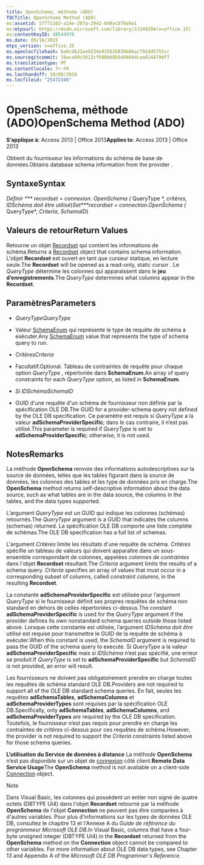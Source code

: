 ```yaml
---
title: OpenSchema, méthode (ADO)
TOCTitle: OpenSchema Method (ADO)
ms:assetid: 57771163-a14e-207a-2942-849acb79a9a1
ms:mtpsurl: https://msdn.microsoft.com/library/JJ249294(v=office.15)
ms:contentKeyID: 48544970
ms.date: 09/18/2015
mtps_version: v=office.15
ms.openlocfilehash: ba0cdb22ee9234e935635038b86ac792dd5753cc
ms.sourcegitcommit: 19aca09c5812cfb98b68b5d4604dcaa814479df7
ms.translationtype: MT
ms.contentlocale: fr-FR
ms.lasthandoff: 10/09/2018
ms.locfileid: "25472346"
---
```

# <a name="openschema-method-ado"></a><span data-ttu-id="3d047-102">OpenSchema, méthode (ADO)</span><span class="sxs-lookup"><span data-stu-id="3d047-102">OpenSchema Method (ADO)</span></span>


<span data-ttu-id="3d047-103">**S’applique à**: Access 2013 | Office 2013</span><span class="sxs-lookup"><span data-stu-id="3d047-103">**Applies to**: Access 2013 | Office 2013</span></span>


<span data-ttu-id="3d047-104">Obtient du fournisseur les informations du schéma de base de données.</span><span class="sxs-lookup"><span data-stu-id="3d047-104">Obtains database schema information from the provider .</span></span>

## <a name="syntax"></a><span data-ttu-id="3d047-105">Syntaxe</span><span class="sxs-lookup"><span data-stu-id="3d047-105">Syntax</span></span>

<span data-ttu-id="3d047-106">**Définir \*\*\* recordset* = *connexion*. OpenSchema (* QueryType \*, *critères*, *IDSchéma doit être utilisé*)</span><span class="sxs-lookup"><span data-stu-id="3d047-106">**Set\*\*\*recordset* = *connection*.OpenSchema (* QueryType\*, *Criteria*, *SchemaID*)</span></span>

## <a name="return-values"></a><span data-ttu-id="3d047-107">Valeurs de retour</span><span class="sxs-lookup"><span data-stu-id="3d047-107">Return Values</span></span>

<span data-ttu-id="3d047-108">Retourne un objet [Recordset](recordset-object-ado.md) qui contient les informations de schéma.</span><span class="sxs-lookup"><span data-stu-id="3d047-108">Returns a [Recordset](recordset-object-ado.md) object that contains schema information.</span></span> <span data-ttu-id="3d047-109">L'objet **Recordset** est ouvert en tant que curseur statique, en lecture seule.</span><span class="sxs-lookup"><span data-stu-id="3d047-109">The **Recordset** will be opened as a read-only, static cursor .</span></span> <span data-ttu-id="3d047-110">Le *QueryType* détermine les colonnes qui apparaissent dans le **jeu d’enregistrements**.</span><span class="sxs-lookup"><span data-stu-id="3d047-110">The *QueryType* determines what columns appear in the **Recordset**.</span></span>

## <a name="parameters"></a><span data-ttu-id="3d047-111">Paramètres</span><span class="sxs-lookup"><span data-stu-id="3d047-111">Parameters</span></span>

  - <span data-ttu-id="3d047-112">*QueryType*</span><span class="sxs-lookup"><span data-stu-id="3d047-112">*QueryType*</span></span>

  - <span data-ttu-id="3d047-113">Valeur [SchemaEnum](schemaenum.md) qui représente le type de requête de schéma à exécuter.</span><span class="sxs-lookup"><span data-stu-id="3d047-113">Any [SchemaEnum](schemaenum.md) value that represents the type of schema query to run.</span></span>

  - <span data-ttu-id="3d047-114">*Critères*</span><span class="sxs-lookup"><span data-stu-id="3d047-114">*Criteria*</span></span>

  - <span data-ttu-id="3d047-115">Facultatif.</span><span class="sxs-lookup"><span data-stu-id="3d047-115">Optional.</span></span> <span data-ttu-id="3d047-116">Tableau de contraintes de requête pour chaque option *QueryType* , répertoriée dans **SchemaEnum**.</span><span class="sxs-lookup"><span data-stu-id="3d047-116">An array of query constraints for each *QueryType* option, as listed in **SchemaEnum**.</span></span>

  - <span data-ttu-id="3d047-117">*Si IDSchéma*</span><span class="sxs-lookup"><span data-stu-id="3d047-117">*SchemaID*</span></span>

  - <span data-ttu-id="3d047-118">GUID d'une requête d'un schéma de fournisseur non définie par la spécification OLE DB.</span><span class="sxs-lookup"><span data-stu-id="3d047-118">The GUID for a provider-schema query not defined by the OLE DB specification.</span></span> <span data-ttu-id="3d047-119">Ce paramètre est requis si *QueryType* a la valeur **adSchemaProviderSpecific**; dans le cas contraire, il n’est pas utilisé.</span><span class="sxs-lookup"><span data-stu-id="3d047-119">This parameter is required if *QueryType* is set to **adSchemaProviderSpecific**; otherwise, it is not used.</span></span>

## <a name="remarks"></a><span data-ttu-id="3d047-120">Notes</span><span class="sxs-lookup"><span data-stu-id="3d047-120">Remarks</span></span>

<span data-ttu-id="3d047-121">La méthode **OpenSchema** renvoie des informations autodescriptives sur la source de données, telles que les tables figurant dans la source de données, les colonnes des tables et les type de données pris en charge.</span><span class="sxs-lookup"><span data-stu-id="3d047-121">The **OpenSchema** method returns self-descriptive information about the data source, such as what tables are in the data source, the columns in the tables, and the data types supported.</span></span>

<span data-ttu-id="3d047-122">L’argument *QueryType* est un GUID qui indique les colonnes (schémas) retournés.</span><span class="sxs-lookup"><span data-stu-id="3d047-122">The *QueryType* argument is a GUID that indicates the columns (schemas) returned.</span></span> <span data-ttu-id="3d047-123">La spécification OLE DB comporte une liste complète de schémas.</span><span class="sxs-lookup"><span data-stu-id="3d047-123">The OLE DB specification has a full list of schemas.</span></span>

<span data-ttu-id="3d047-p105">L'argument *Critères* limite les résultats d'une requête de schéma. *Critères* spécifie un tableau de valeurs qui doivent apparaître dans un sous-ensemble correspondant de colonnes, appelées *colonnes de contraintes* dans l'objet **Recordset** résultant.</span><span class="sxs-lookup"><span data-stu-id="3d047-p105">The *Criteria* argument limits the results of a schema query. *Criteria* specifies an array of values that must occur in a corresponding subset of columns, called *constraint columns*, in the resulting **Recordset**.</span></span>

<span data-ttu-id="3d047-126">La constante **adSchemaProviderSpecific** est utilisée pour l’argument *QueryType* si le fournisseur définit ses propres requêtes de schéma non standard en dehors de celles répertoriées ci-dessus.</span><span class="sxs-lookup"><span data-stu-id="3d047-126">The constant **adSchemaProviderSpecific** is used for the *QueryType* argument if the provider defines its own nonstandard schema queries outside those listed above.</span></span> <span data-ttu-id="3d047-127">Lorsque cette constante est utilisée, l’argument *IDSchéma doit être utilisé* est requise pour transmettre le GUID de la requête de schéma à exécuter.</span><span class="sxs-lookup"><span data-stu-id="3d047-127">When this constant is used, the *SchemaID* argument is required to pass the GUID of the schema query to execute.</span></span> <span data-ttu-id="3d047-128">Si *QueryType* a la valeur **adSchemaProviderSpecific** mais *si IDSchéma* n’est pas spécifié, une erreur se produit.</span><span class="sxs-lookup"><span data-stu-id="3d047-128">If *QueryType* is set to **adSchemaProviderSpecific** but *SchemaID* is not provided, an error will result.</span></span>

<span data-ttu-id="3d047-129">Les fournisseurs ne doivent pas obligatoirement prendre en charge toutes les requêtes de schéma standard OLE DB.</span><span class="sxs-lookup"><span data-stu-id="3d047-129">Providers are not required to support all of the OLE DB standard schema queries.</span></span> <span data-ttu-id="3d047-130">En fait, seules les requêtes **adSchemaTables**, **adSchemaColumns** et **adSchemaProviderTypes** sont requises par la spécification OLE DB.</span><span class="sxs-lookup"><span data-stu-id="3d047-130">Specifically, only **adSchemaTables**, **adSchemaColumns**, and **adSchemaProviderTypes** are required by the OLE DB specification.</span></span> <span data-ttu-id="3d047-131">Toutefois, le fournisseur n’est pas requis pour prendre en charge les contraintes de *critères* ci-dessus pour ces requêtes de schéma.</span><span class="sxs-lookup"><span data-stu-id="3d047-131">However, the provider is not required to support the *Criteria* constraints listed above for those schema queries.</span></span>

<span data-ttu-id="3d047-132">**L’utilisation du Service de données à distance** La méthode **OpenSchema** n’est pas disponible sur un objet de [connexion](connection-object-ado.md) côté client.</span><span class="sxs-lookup"><span data-stu-id="3d047-132">**Remote Data Service Usage**The **OpenSchema** method is not available on a client-side [Connection](connection-object-ado.md) object.</span></span>


> [!NOTE]
> <P><span data-ttu-id="3d047-p108">Dans Visual Basic, les colonnes qui possèdent un entier non signé de quatre octets (DBTYPE UI4) dans l'objet <STRONG>Recordset</STRONG> retourné par la méthode <STRONG>OpenSchema</STRONG> de l'objet <STRONG>Connection</STRONG> ne peuvent pas être comparées à d'autres variables. Pour plus d'informations sur les types de données OLE DB, consultez le chapitre 13 et l'Annexe A du <EM>Guide de référence du programmeur Microsoft OLE DB</EM>.</span><span class="sxs-lookup"><span data-stu-id="3d047-p108">In Visual Basic, columns that have a four-byte unsigned integer (DBTYPE UI4) in the <STRONG>Recordset</STRONG> returned from the <STRONG>OpenSchema</STRONG> method on the <STRONG>Connection</STRONG> object cannot be compared to other variables. For more information about OLE DB data types, see Chapter 13 and Appendix A of the <EM>Microsoft OLE DB Programmer's Reference</EM>.</span></span></P>


